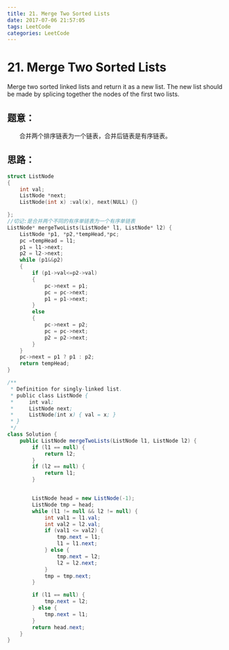 ```yaml
---
title: 21. Merge Two Sorted Lists
date: 2017-07-06 21:57:05
tags: LeetCode
categories: LeetCode
---
```


#  21. Merge Two Sorted Lists

Merge two sorted linked lists and return it as a new list. The new list should be made by splicing together the nodes of the first two lists.

## 题意：

　　合并两个排序链表为一个链表，合并后链表是有序链表。

<!--more-->

## 思路：

```c++
struct ListNode
{
	int val;
	ListNode *next;
	ListNode(int x) :val(x), next(NULL) {}

};
//切记:是合并两个不同的有序单链表为一个有序单链表
ListNode* mergeTwoLists(ListNode* l1, ListNode* l2) {
	ListNode *p1, *p2,*tempHead,*pc;
	pc =tempHead = l1;
	p1 = l1->next;
	p2 = l2->next;
	while (p1&&p2)
	{
		if (p1->val<=p2->val)
		{
			pc->next = p1;
			pc = pc->next;
			p1 = p1->next;
		}
		else
		{
			pc->next = p2;
			pc = pc->next;
			p2 = p2->next;
		}
	}
	pc->next = p1 ? p1 : p2;
	return tempHead;
}
```

```java
/**
 * Definition for singly-linked list.
 * public class ListNode {
 *     int val;
 *     ListNode next;
 *     ListNode(int x) { val = x; }
 * }
 */
class Solution {
    public ListNode mergeTwoLists(ListNode l1, ListNode l2) {
        if (l1 == null) {
            return l2;
        }
        if (l2 == null) {
            return l1;
        }


        ListNode head = new ListNode(-1);
        ListNode tmp = head;
        while (l1 != null && l2 != null) {
            int val1 = l1.val;
            int val2 = l2.val;
            if (val1 <= val2) {
                tmp.next = l1;
                l1 = l1.next;
            } else {
                tmp.next = l2;
                l2 = l2.next;
            }
            tmp = tmp.next;
        }

        if (l1 == null) {
            tmp.next = l2;
        } else {
            tmp.next = l1;
        }
        return head.next;
    }
}
```
